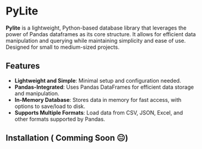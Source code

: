 # PyLite

**Pylite** is a lightweight, Python-based database library that leverages the power of Pandas dataframes as its core structure. It allows for efficient data manipulation and querying while maintaining simplicity and ease of use. Designed for small to medium-sized projects.

## Features

- **Lightweight and Simple**: Minimal setup and configuration needed.
- **Pandas-Integrated**: Uses Pandas DataFrames for efficient data storage and manipulation.
- **In-Memory Database**: Stores data in memory for fast access, with options to save/load to disk.
- **Supports Multiple Formats**: Load data from CSV, JSON, Excel, and other formats supported by Pandas.

## Installation ( Comming Soon 😐)

<!-- 
To install **Pylite**, use pip:
```bash
pip install pylite -->

